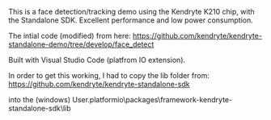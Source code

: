 This is a face detection/tracking demo using the Kendryte K210 chip, with the Standalone SDK. Excellent performance and low power consumption.

The intial code (modified) from here:
https://github.com/kendryte/kendryte-standalone-demo/tree/develop/face_detect

Built with Visual Studio Code (platfrom IO extension).

In order to get this working, I had to copy the lib folder from:
https://github.com/kendryte/kendryte-standalone-sdk

into the (windows) User\.platformio\packages\framework-kendryte-standalone-sdk\lib
